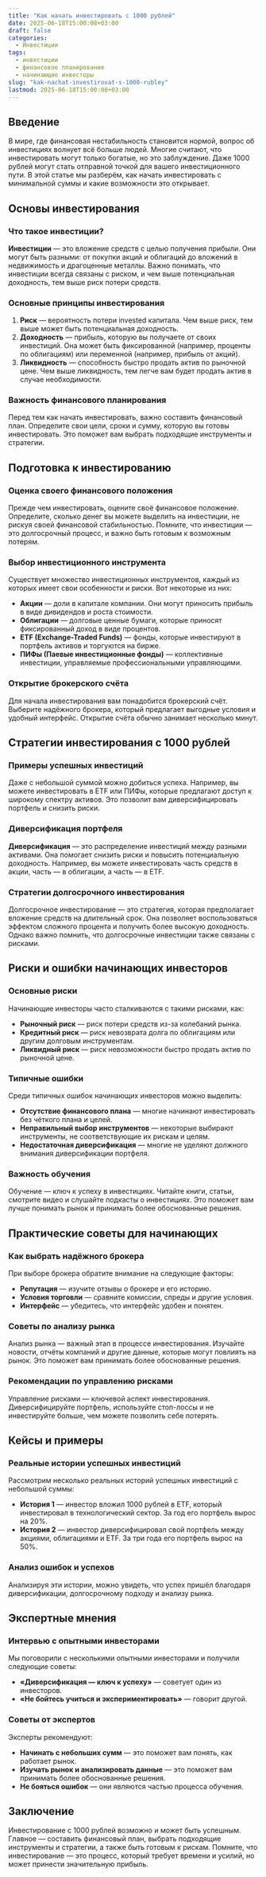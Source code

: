 ```yaml
---
title: "Как начать инвестировать с 1000 рублей"
date: 2025-06-18T15:00:08+03:00
draft: false
categories:
  - Инвестиции
tags:
  - инвестиции
  - финансовое планирование
  - начинающие инвесторы
slug: "kak-nachat-investirovat-s-1000-rubley"
lastmod: 2025-06-18T15:00:08+03:00
---
```


## Введение

В мире, где финансовая нестабильность становится нормой, вопрос об инвестициях волнует всё больше людей. Многие считают, что инвестировать могут только богатые, но это заблуждение. Даже 1000 рублей могут стать отправной точкой для вашего инвестиционного пути. В этой статье мы разберём, как начать инвестировать с минимальной суммы и какие возможности это открывает.

## Основы инвестирования

### Что такое инвестиции?

**Инвестиции** — это вложение средств с целью получения прибыли. Они могут быть разными: от покупки акций и облигаций до вложений в недвижимость и драгоценные металлы. Важно понимать, что инвестиции всегда связаны с риском, и чем выше потенциальная доходность, тем выше риск потери средств.

### Основные принципы инвестирования

1. **Риск** — вероятность потери invested капитала. Чем выше риск, тем выше может быть потенциальная доходность.
2. **Доходность** — прибыль, которую вы получаете от своих инвестиций. Она может быть фиксированной (например, проценты по облигациям) или переменной (например, прибыль от акций).
3. **Ликвидность** — способность быстро продать актив по рыночной цене. Чем выше ликвидность, тем легче вам будет продать актив в случае необходимости.

### Важность финансового планирования

Перед тем как начать инвестировать, важно составить финансовый план. Определите свои цели, сроки и сумму, которую вы готовы инвестировать. Это поможет вам выбрать подходящие инструменты и стратегии.

## Подготовка к инвестированию

### Оценка своего финансового положения

Прежде чем инвестировать, оцените своё финансовое положение. Определите, сколько денег вы можете выделить на инвестиции, не рискуя своей финансовой стабильностью. Помните, что инвестиции — это долгосрочный процесс, и важно быть готовым к возможным потерям.

### Выбор инвестиционного инструмента

Существует множество инвестиционных инструментов, каждый из которых имеет свои особенности и риски. Вот некоторые из них:
- **Акции** — доли в капитале компании. Они могут приносить прибыль в виде дивидендов и роста стоимости.
- **Облигации** — долговые ценные бумаги, которые приносят фиксированный доход в виде процентов.
- **ETF (Exchange-Traded Funds)** — фонды, которые инвестируют в портфель активов и торгуются на бирже.
- **ПИФы (Паевые инвестиционные фонды)** — коллективные инвестиции, управляемые профессиональными управляющими.

### Открытие брокерского счёта

Для начала инвестирования вам понадобится брокерский счёт. Выберите надёжного брокера, который предлагает выгодные условия и удобный интерфейс. Открытие счёта обычно занимает несколько минут.

## Стратегии инвестирования с 1000 рублей

### Примеры успешных инвестиций

Даже с небольшой суммой можно добиться успеха. Например, вы можете инвестировать в ETF или ПИФы, которые предлагают доступ к широкому спектру активов. Это позволит вам диверсифицировать портфель и снизить риски.

### Диверсификация портфеля

**Диверсификация** — это распределение инвестиций между разными активами. Она помогает снизить риски и повысить потенциальную доходность. Например, вы можете инвестировать часть средств в акции, часть — в облигации, а часть — в ETF.

### Стратегии долгосрочного инвестирования

Долгосрочное инвестирование — это стратегия, которая предполагает вложение средств на длительный срок. Она позволяет воспользоваться эффектом сложного процента и получить более высокую доходность. Однако важно помнить, что долгосрочные инвестиции также связаны с рисками.

## Риски и ошибки начинающих инвесторов

### Основные риски

Начинающие инвесторы часто сталкиваются с такими рисками, как:
- **Рыночный риск** — риск потери средств из-за колебаний рынка.
- **Кредитный риск** — риск невозврата долга по облигациям или другим долговым инструментам.
- **Ликвидный риск** — риск невозможности быстро продать актив по рыночной цене.

### Типичные ошибки

Среди типичных ошибок начинающих инвесторов можно выделить:
- **Отсутствие финансового плана** — многие начинают инвестировать без чёткого плана и целей.
- **Неправильный выбор инструментов** — некоторые выбирают инструменты, не соответствующие их рискам и целям.
- **Недостаточная диверсификация** — многие не уделяют должного внимания диверсификации портфеля.

### Важность обучения

Обучение — ключ к успеху в инвестициях. Читайте книги, статьи, смотрите видео и слушайте подкасты о инвестициях. Это поможет вам лучше понимать рынок и принимать более обоснованные решения.

## Практические советы для начинающих

### Как выбрать надёжного брокера

При выборе брокера обратите внимание на следующие факторы:
- **Репутация** — изучите отзывы о брокере и его историю.
- **Условия торговли** — сравните комиссии, спреды и другие условия.
- **Интерфейс** — убедитесь, что интерфейс удобен и понятен.

### Советы по анализу рынка

Анализ рынка — важный этап в процессе инвестирования. Изучайте новости, отчёты компаний и другие данные, которые могут повлиять на рынок. Это поможет вам принимать более обоснованные решения.

### Рекомендации по управлению рисками

Управление рисками — ключевой аспект инвестирования. Диверсифицируйте портфель, используйте стоп-лоссы и не инвестируйте больше, чем можете позволить себе потерять.

## Кейсы и примеры

### Реальные истории успешных инвестиций

Рассмотрим несколько реальных историй успешных инвестиций с небольшой суммы:
- **История 1** — инвестор вложил 1000 рублей в ETF, который инвестировал в технологический сектор. За год его портфель вырос на 20%.
- **История 2** — инвестор диверсифицировал свой портфель между акциями, облигациями и ETF. За три года его портфель вырос на 50%.

### Анализ ошибок и успехов

Анализируя эти истории, можно увидеть, что успех пришёл благодаря диверсификации, долгосрочному подходу и анализу рынка.

## Экспертные мнения

### Интервью с опытными инвесторами

Мы поговорили с несколькими опытными инвесторами и получили следующие советы:
- **«Диверсификация — ключ к успеху»** — советует один из инвесторов.
- **«Не бойтесь учиться и экспериментировать»** — говорит другой.

### Советы от экспертов

Эксперты рекомендуют:
- **Начинать с небольших сумм** — это поможет вам понять, как работает рынок.
- **Изучать рынок и анализировать данные** — это поможет вам принимать более обоснованные решения.
- **Не бояться ошибок** — они являются частью процесса обучения.

## Заключение

Инвестирование с 1000 рублей возможно и может быть успешным. Главное — составить финансовый план, выбрать подходящие инструменты и стратегии, а также быть готовым к рискам. Помните, что инвестирование — это процесс, который требует времени и усилий, но может принести значительную прибыль.

